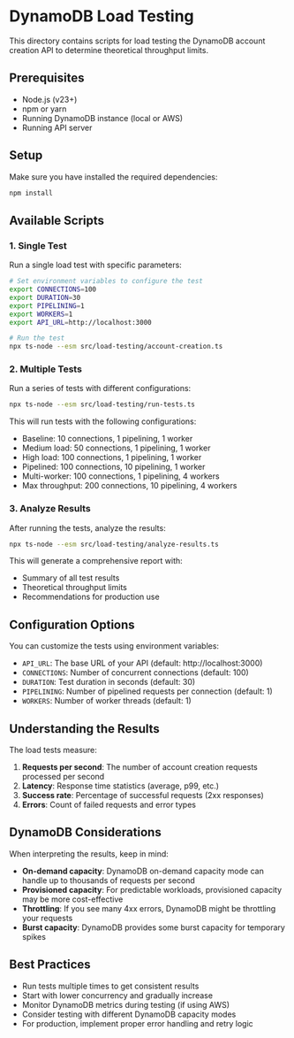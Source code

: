 # DynamoDB Load Testing

This directory contains scripts for load testing the DynamoDB account creation API to determine theoretical throughput limits.

## Prerequisites

- Node.js (v23+)
- npm or yarn
- Running DynamoDB instance (local or AWS)
- Running API server

## Setup

Make sure you have installed the required dependencies:

```bash
npm install
```

## Available Scripts

### 1. Single Test

Run a single load test with specific parameters:

```bash
# Set environment variables to configure the test
export CONNECTIONS=100
export DURATION=30
export PIPELINING=1
export WORKERS=1
export API_URL=http://localhost:3000

# Run the test
npx ts-node --esm src/load-testing/account-creation.ts
```

### 2. Multiple Tests

Run a series of tests with different configurations:

```bash
npx ts-node --esm src/load-testing/run-tests.ts
```

This will run tests with the following configurations:
- Baseline: 10 connections, 1 pipelining, 1 worker
- Medium load: 50 connections, 1 pipelining, 1 worker
- High load: 100 connections, 1 pipelining, 1 worker
- Pipelined: 100 connections, 10 pipelining, 1 worker
- Multi-worker: 100 connections, 1 pipelining, 4 workers
- Max throughput: 200 connections, 10 pipelining, 4 workers

### 3. Analyze Results

After running the tests, analyze the results:

```bash
npx ts-node --esm src/load-testing/analyze-results.ts
```

This will generate a comprehensive report with:
- Summary of all test results
- Theoretical throughput limits
- Recommendations for production use

## Configuration Options

You can customize the tests using environment variables:

- `API_URL`: The base URL of your API (default: http://localhost:3000)
- `CONNECTIONS`: Number of concurrent connections (default: 100)
- `DURATION`: Test duration in seconds (default: 30)
- `PIPELINING`: Number of pipelined requests per connection (default: 1)
- `WORKERS`: Number of worker threads (default: 1)

## Understanding the Results

The load tests measure:

1. **Requests per second**: The number of account creation requests processed per second
2. **Latency**: Response time statistics (average, p99, etc.)
3. **Success rate**: Percentage of successful requests (2xx responses)
4. **Errors**: Count of failed requests and error types

## DynamoDB Considerations

When interpreting the results, keep in mind:

- **On-demand capacity**: DynamoDB on-demand capacity mode can handle up to thousands of requests per second
- **Provisioned capacity**: For predictable workloads, provisioned capacity may be more cost-effective
- **Throttling**: If you see many 4xx errors, DynamoDB might be throttling your requests
- **Burst capacity**: DynamoDB provides some burst capacity for temporary spikes

## Best Practices

- Run tests multiple times to get consistent results
- Start with lower concurrency and gradually increase
- Monitor DynamoDB metrics during testing (if using AWS)
- Consider testing with different DynamoDB capacity modes
- For production, implement proper error handling and retry logic 